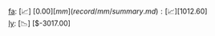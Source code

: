 [fa](record/fa/summary.md): [📈] [$0.00]  
[mm](record/mm/summary.md): [📈] [$1012.60]  
[ly](record/ly/summary.md): [📉] [$-3017.00]  
